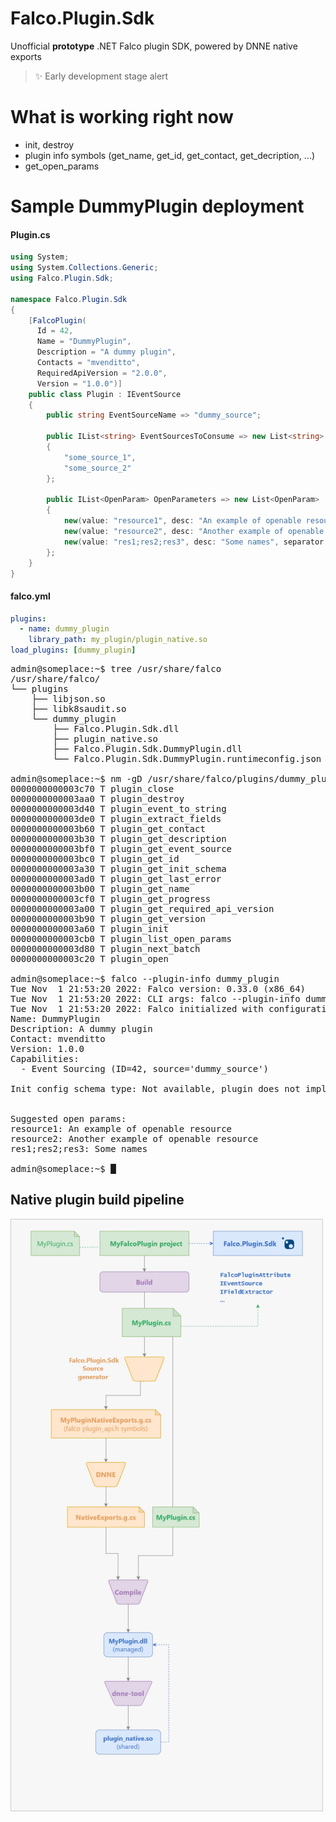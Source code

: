 # Falco.Plugin.Sdk

Unofficial **prototype** .NET Falco plugin SDK, powered by DNNE native exports

> ✨ Early development stage alert 

# What is working right now
  - init, destroy
  - plugin info symbols (get_name, get_id, get_contact, get_decription, ...)
  - get_open_params

# Sample DummyPlugin deployment
#### Plugin.cs
```cs
using System;
using System.Collections.Generic;
using Falco.Plugin.Sdk;

namespace Falco.Plugin.Sdk
{
    [FalcoPlugin(
      Id = 42,
      Name = "DummyPlugin",
      Description = "A dummy plugin",
      Contacts = "mvenditto",
      RequiredApiVersion = "2.0.0",
      Version = "1.0.0")]
    public class Plugin : IEventSource
    {
        public string EventSourceName => "dummy_source";

        public IList<string> EventSourcesToConsume => new List<string> 
        { 
            "some_source_1",
            "some_source_2"
        };

        public IList<OpenParam> OpenParameters => new List<OpenParam>
        {
            new(value: "resource1", desc: "An example of openable resource"),
            new(value: "resource2", desc: "Another example of openable resource"),
            new(value: "res1;res2;res3", desc: "Some names", separator: ";"),
        };
    }
}
```

#### falco.yml
```yaml
plugins:
  - name: dummy_plugin
    library_path: my_plugin/plugin_native.so
load_plugins: [dummy_plugin]
```
<pre><samp>admin@someplace:~$ <kbd>tree /usr/share/falco</kbd>
/usr/share/falco/
└── plugins
    ├── libjson.so
    ├── libk8saudit.so
    └── dummy_plugin
        ├── Falco.Plugin.Sdk.dll
        ├── plugin_native.so
        ├── Falco.Plugin.Sdk.DummyPlugin.dll
        └── Falco.Plugin.Sdk.DummyPlugin.runtimeconfig.json</samp>
        
<samp>admin@someplace:~$ <kbd>nm -gD /usr/share/falco/plugins/dummy_plugin/plugin_native.so | grep plugin_</kbd>
0000000000003c70 T plugin_close
0000000000003aa0 T plugin_destroy
0000000000003d40 T plugin_event_to_string
0000000000003de0 T plugin_extract_fields
0000000000003b60 T plugin_get_contact
0000000000003b30 T plugin_get_description
0000000000003bf0 T plugin_get_event_source
0000000000003bc0 T plugin_get_id
0000000000003a30 T plugin_get_init_schema
0000000000003ad0 T plugin_get_last_error
0000000000003b00 T plugin_get_name
0000000000003cf0 T plugin_get_progress
0000000000003a00 T plugin_get_required_api_version
0000000000003b90 T plugin_get_version
0000000000003a60 T plugin_init
0000000000003cb0 T plugin_list_open_params
0000000000003d80 T plugin_next_batch
0000000000003c20 T plugin_open</samp>

<samp>admin@someplace:~$ <kbd>falco --plugin-info dummy_plugin</kbd>
Tue Nov  1 21:53:20 2022: Falco version: 0.33.0 (x86_64)
Tue Nov  1 21:53:20 2022: CLI args: falco --plugin-info dummy_plugin
Tue Nov  1 21:53:20 2022: Falco initialized with configuration file: /etc/falco/falco.yaml
Name: DummyPlugin
Description: A dummy plugin
Contact: mvenditto
Version: 1.0.0
Capabilities:
  - Event Sourcing (ID=42, source='dummy_source')

Init config schema type: Not available, plugin does not implement the init config schema functionality


Suggested open params:
resource1: An example of openable resource
resource2: Another example of openable resource
res1;res2;res3: Some names

admin@someplace:~$ █</samp></pre>

## Native plugin build pipeline

<img src="docs/build_pipeline.png" width="500"/>
